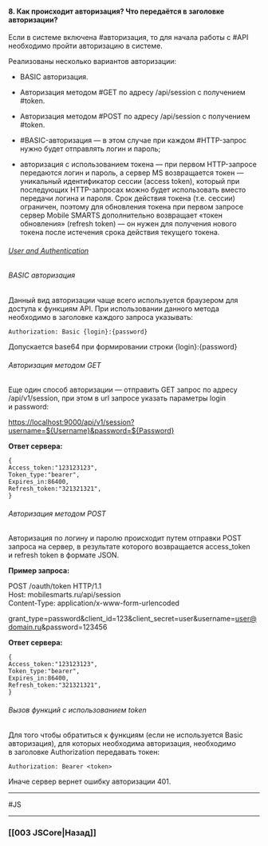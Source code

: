 #### 8. Как происходит авторизация?  Что передаётся в заголовке авторизации?  

Если в системе включена #авторизация, то для начала работы с #API необходимо пройти авторизацию в системе.

Реализованы несколько вариантов авторизации:
-   BASIC авторизация.
-   Авторизация методом #GET по адресу /api/session с получением #token.
-   Авторизация методом #POST по адресу /api/session с получением #token.

-   #BASIC-авторизация — в этом случае при каждом #HTTP-запрос нужно будет отправлять логин и пароль;
-   авторизация с использованием токена — при первом HTTP-запросе передаются логин и пароль, а сервер MS возвращается токен — уникальный идентификатор сессии (access token), который при последующих HTTP-запросах можно будет использовать вместо передачи логина и пароля. Срок действия токена (т.е. сессии) ограничен, поэтому для обновления токена при первом запросе сервер Mobile SMARTS дополнительно возвращает «токен обновления» (refresh token) — он нужен для получения нового токена после истечения срока действия текущего токена.

###### [User and Authentication](https://api.realworld.io/api-docs/#/User%20and%20Authentication)

###### BASIC авторизация

Данный вид авторизации чаще всего используется браузером для доступа к функциям API.
При использовании данного метода необходимо в заголовке каждого запроса указывать:
~~~
Authorization: Basic {login}:{password}
~~~

Допускается base64 при формировании строки {login}:{password}

###### Авторизация методом GET

Еще один способ авторизации — отправить GET запрос по адресу /api/v1/session, при этом в url запросе указать параметры login и password:

[https://localhost:9000/api/v1/session?username=${Username}&password=${Password}](https://localhost:9000/api/v1/session?username=$%7BUsername%7D&password=$%7BPassword%7D)

**Ответ сервера:**
~~~
{  
Access_token:"123123123",
Token_type:"bearer",
Expires_in:86400,
Refresh_token:"321321321",  
}
~~~

###### Авторизация методом POST

Авторизация по логину и паролю происходит путем отправки POST запроса на сервер, в результате которого возвращается access_token и refresh token в формате JSON.

**Пример запроса:**

POST /oauth/token HTTP/1.1  
Host: mobilesmarts.ru/api/session  
Content-Type: application/x-www-form-urlencoded

grant_type=password&client_id=123&client_secret=user&username=[user@domain.ru](mailto:user@domain.ru)&password=123456  

**Ответ сервера:**
~~~
{  
Access_token:"123123123",  
Token_type:"bearer",
Expires_in:86400,
Refresh_token:"321321321",
}
~~~

###### Вызов функций с использованием token

Для того чтобы обратиться к функциям (если не используется Basic авторизация), для которых необходима авторизация, необходимо в заголовке Authorization передавать токен:
~~~
Authorization: Bearer <token>
~~~

Иначе сервер вернет ошибку авторизации 401.

___
 #JS 

___

### [[003 JSCore|Назад]]